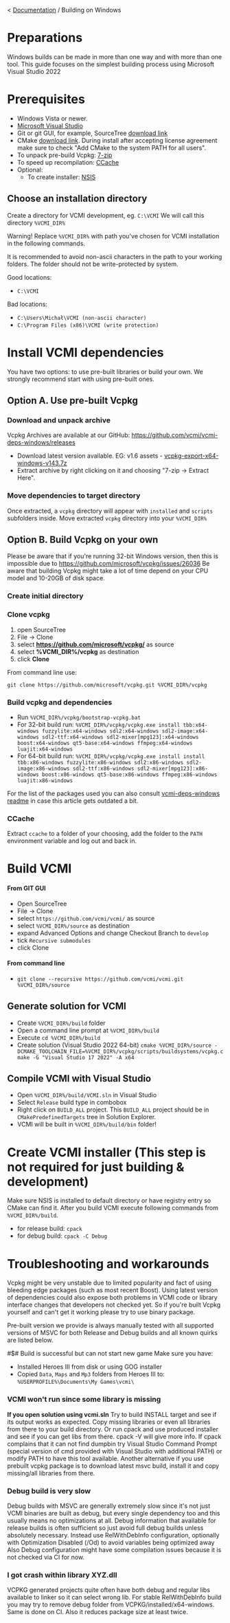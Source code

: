 < [Documentation](../Readme.md) / Building on Windows

# Preparations
Windows builds can be made in more than one way and with more than one tool. This guide focuses on the simplest building process using Microsoft Visual Studio 2022

# Prerequisites

- Windows Vista or newer.
- [Microsoft Visual Studio](https://visualstudio.microsoft.com/downloads/)
- Git or git GUI, for example, SourceTree [download link](http://www.sourcetreeapp.com/download)
- CMake [download link](https://cmake.org/download/). During install after accepting license agreement make sure to check "Add CMake to the system PATH for all users".
- To unpack pre-build Vcpkg: [7-zip](http://www.7-zip.org/download.html)
- To speed up recompilation: [CCache](https://github.com/ccache/ccache/releases)
- Optional:
    - To create installer: [NSIS](http://nsis.sourceforge.net/Main_Page)


## Choose an installation directory

Create a directory for VCMI development, eg. `C:\VCMI` We will call this directory `%VCMI_DIR%`

Warning! Replace `%VCMI_DIR%` with path you've chosen for VCMI installation in the following commands.

It is recommended to avoid non-ascii characters in the path to your working folders. The folder should not be write-protected by system.   

Good locations:
- `C:\VCMI`

Bad locations:
- `C:\Users\Michał\VCMI (non-ascii character)`
- `C:\Program Files (x86)\VCMI (write protection)`

# Install VCMI dependencies

You have two options: to use pre-built libraries or build your own. We strongly recommend start with using pre-built ones.

## Option A. Use pre-built Vcpkg

### Download and unpack archive

Vcpkg Archives are available at our GitHub: https://github.com/vcmi/vcmi-deps-windows/releases

- Download latest version available.
EG: v1.6 assets - [vcpkg-export-x64-windows-v143.7z](https://github.com/vcmi/vcmi-deps-windows/releases/download/v1.6/vcpkg-export-x64-windows-v143.7z)  
- Extract archive by right clicking on it and choosing "7-zip -> Extract Here".

### Move dependencies to target directory
Once extracted, a `vcpkg` directory will appear with `installed` and `scripts` subfolders inside.
Move extracted `vcpkg` directory into your `%VCMI_DIR%`

## Option B. Build Vcpkg on your own

Please be aware that if you're running 32-bit Windows version, then this is impossible due to <https://github.com/microsoft/vcpkg/issues/26036>
Be aware that building Vcpkg might take a lot of time depend on your CPU model and 10-20GB of disk space.

### Create initial directory

### Clone vcpkg

1.  open SourceTree
2.  File -\> Clone
3.  select **<https://github.com/microsoft/vcpkg/>** as source
4.  select **%VCMI_DIR%/vcpkg** as destination
5.  click **Clone**

From command line use:

    git clone https://github.com/microsoft/vcpkg.git %VCMI_DIR%/vcpkg

### Build vcpkg and dependencies

- Run 
`%VCMI_DIR%/vcpkg/bootstrap-vcpkg.bat`
- For 32-bit build run:
`%VCMI_DIR%/vcpkg/vcpkg.exe install tbb:x64-windows fuzzylite:x64-windows sdl2:x64-windows sdl2-image:x64-windows sdl2-ttf:x64-windows sdl2-mixer[mpg123]:x64-windows boost:x64-windows qt5-base:x64-windows ffmpeg:x64-windows luajit:x64-windows`
- For 64-bit build run:
`%VCMI_DIR%/vcpkg/vcpkg.exe install install tbb:x86-windows fuzzylite:x86-windows sdl2:x86-windows sdl2-image:x86-windows sdl2-ttf:x86-windows sdl2-mixer[mpg123]:x86-windows boost:x86-windows qt5-base:x86-windows ffmpeg:x86-windows luajit:x86-windows`

For the list of the packages used you can also consult [vcmi-deps-windows readme](https://github.com/vcmi/vcmi-deps-windows) in case this article gets outdated a bit.

### CCache

Extract `ccache` to a folder of your choosing, add the folder to the `PATH` environment variable and log out and back in.

# Build VCMI

#### From GIT GUI
- Open SourceTree
- File -> Clone
- select `https://github.com/vcmi/vcmi/` as source
- select `%VCMI_DIR%/source` as destination
- expand Advanced Options and change Checkout Branch to `develop`
- tick `Recursive submodules`
- click Clone

#### From command line  
- `git clone --recursive https://github.com/vcmi/vcmi.git %VCMI_DIR%/source`  

## Generate solution for VCMI  
- Create `%VCMI_DIR%/build` folder  
- Open a command line prompt at `%VCMI_DIR%/build`  
- Execute `cd %VCMI_DIR%/build`    
- Create solution (Visual Studio 2022 64-bit) `cmake %VCMI_DIR%/source -DCMAKE_TOOLCHAIN_FILE=%VCMI_DIR%/vcpkg/scripts/buildsystems/vcpkg.cmake -G "Visual Studio 17 2022" -A x64`

## Compile VCMI with Visual Studio
- Open `%VCMI_DIR%/build/VCMI.sln` in Visual Studio
- Select `Release` build type in combobox
- Right click on `BUILD_ALL` project. This `BUILD_ALL` project should be in `CMakePredefinedTargets` tree in Solution Explorer.
- VCMI will be built in `%VCMI_DIR%/build/bin` folder!

# Create VCMI installer (This step is not required for just building & development)

Make sure NSIS is installed to default directory or have registry entry so CMake can find it.
After you build VCMI execute following commands from `%VCMI_DIR%/build`.

- for release build: `cpack`
- for debug build: `cpack -C Debug`

# Troubleshooting and workarounds

Vcpkg might be very unstable due to limited popularity and fact of using bleeding edge packages (such as most recent Boost). Using latest version of dependencies could also expose both problems in VCMI code or library interface changes that developers not checked yet. So if you're built Vcpkg yourself and can't get it working please try to use binary package.

Pre-built version we provide is always manually tested with all supported versions of MSVC for both Release and Debug builds and all known quirks are listed below.

#$# Build is successful but can not start new game
Make sure you have:
* Installed Heroes III from disk or using GOG installer
* Copied `Data`, `Maps` and `Mp3` folders from Heroes III to: `%USERPROFILE%\Documents\My Games\vcmi\`

### VCMI won't run since some library is missing

**If you open solution using vcmi.sln** Try to build INSTALL target and see if its output works as expected. Copy missing libraries or even all libraries from there to your build directory. Or run cpack and use produced installer and see if you can get libs from there. cpack -V will give more info. If cpack complains that it can not find dumpbin try Visual Studio Command Prompt (special version of cmd provided with Visual Studio with additional PATH) or modify PATH to have this tool available. Another alternative if you use prebuilt vcpkg package is to download latest msvc build, install it and copy missing/all libraries from there.

### Debug build is very slow

Debug builds with MSVC are generally extremely slow since it's not just VCMI binaries are built as debug, but every single dependency too and this usually means no optimizations at all. Debug information that available for release builds is often sufficient so just avoid full debug builds unless absolutely necessary. Instead use RelWithDebInfo configuration, optionally with Optimization Disabled (/Od) to avoid variables being optimized away Also Debug configuration might have some compilation issues because it is not checked via CI for now.

### I got crash within library XYZ.dll

VCPKG generated projects quite often have both debug and regular libs available to linker so it can select wrong lib. For stable RelWithDebInfo build you may try to remove debug folder from VCPKG/installed/x64-windows. Same is done on CI. Also it reduces package size at least twice.
